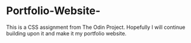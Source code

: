 # Portfolio-Website-
This is a CSS assignment from The Odin Project. Hopefully I will continue building upon it and make it my portfolio website.
